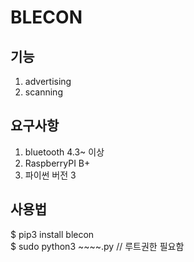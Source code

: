 # BLECON
## 기능
1. advertising
2. scanning
## 요구사항
1. bluetooth 4.3~ 이상
2. RaspberryPI B+
3. 파이썬 버전 3

## 사용법
$ pip3 install blecon \
$ sudo python3 ~~~~.py
// 루트권한 필요함